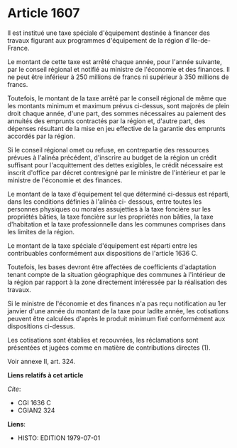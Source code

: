# Article 1607

Il est institué une taxe spéciale d'équipement destinée à financer des travaux figurant aux programmes d'équipement de la
région d'Ile-de-France.

Le montant de cette taxe est arrêté chaque année, pour l'année suivante, par le conseil régional et notifié au ministre de
l'économie et des finances. Il ne peut être inférieur à 250 millions de francs ni supérieur à 350 millions de francs.

Toutefois, le montant de la taxe arrêté par le conseil régional de même que les montants minimum et maximum prévus ci-dessus,
sont majorés de plein droit chaque année, d'une part, des sommes nécessaires au paiement des annuités des emprunts contractés
par la région et, d'autre part, des dépenses résultant de la mise en jeu effective de la garantie des emprunts accordés par
la région.

Si le conseil régional omet ou refuse, en contrepartie des ressources prévues à l'alinéa précédent, d'inscrire au budget de
la région un crédit suffisant pour l'acquittement des dettes exigibles, le crédit nécessaire est inscrit d'office par décret
contresigné par le ministre de l'intérieur et par le ministre de l'économie et des finances.

Le montant de la taxe d'équipement tel que déterminé ci-dessus est réparti, dans les conditions définies à l'alinéa ci-
dessous, entre toutes les personnes physiques ou morales assujetties à la taxe foncière sur les propriétés bâties, la taxe
foncière sur les propriétés non bâties, la taxe d'habitation et la taxe professionnelle dans les communes comprises dans les
limites de la région.

Le montant de la taxe spéciale d'équipement est réparti entre les contribuables conformément aux dispositions de l'article
1636 C.

Toutefois, les bases devront être affectées de coefficients d'adaptation tenant compte de la situation géographique des
communes à l'intérieur de la région par rapport à la zone directement intéressée par la réalisation des travaux.

Si le ministre de l'économie et des finances n'a pas reçu notification au 1er janvier d'une année du montant de la taxe pour
ladite année, les cotisations peuvent être calculées d'après le produit minimum fixé conformément aux dispositions ci-dessus.

Les cotisations sont établies et recouvrées, les réclamations sont présentées et jugées comme en matière de contributions
directes (1).

Voir annexe II, art. 324.

**Liens relatifs à cet article**

_Cite_:

  - CGI 1636 C
  - CGIAN2 324

**Liens**:

  - HISTO: EDITION 1979-07-01
